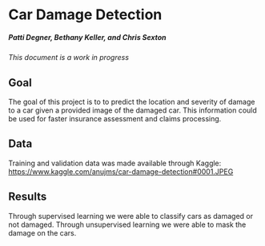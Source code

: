 # Car Damage Detection

##### Patti Degner, Bethany Keller, and Chris Sexton

*This document is a work in progress*

## Goal

The goal of this project is to to predict the location and severity of damage to a car given a provided image of the damaged car. This information could be used for faster insurance assessment and claims processing.

## Data

Training and validation data was made available through Kaggle: https://www.kaggle.com/anujms/car-damage-detection#0001.JPEG

## Results

Through supervised learning we were able to classify cars as damaged or not damaged. Through unsupervised learning we were able to mask the damage on the cars. 